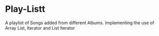 # Play-Listt
A playlist of Songs added from different Albums. Implementing the use of Array List, Iterator and List Iterator
